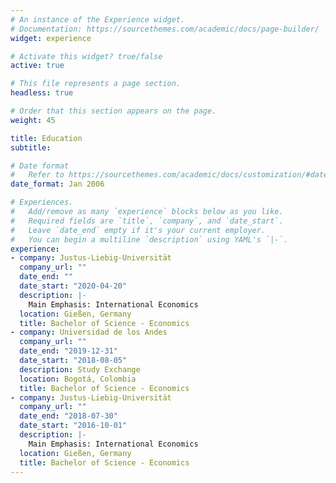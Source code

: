 ```yaml
---
# An instance of the Experience widget.
# Documentation: https://sourcethemes.com/academic/docs/page-builder/
widget: experience

# Activate this widget? true/false
active: true

# This file represents a page section.
headless: true

# Order that this section appears on the page.
weight: 45

title: Education
subtitle:

# Date format
#   Refer to https://sourcethemes.com/academic/docs/customization/#date-format
date_format: Jan 2006

# Experiences.
#   Add/remove as many `experience` blocks below as you like.
#   Required fields are `title`, `company`, and `date_start`.
#   Leave `date_end` empty if it's your current employer.
#   You can begin a multiline `description` using YAML's `|-`.
experience:
- company: Justus-Liebig-Universität
  company_url: ""
  date_end: ""
  date_start: "2020-04-20"
  description: |-
    Main Emphasis: International Economics
  location: Gießen, Germany
  title: Bachelor of Science - Economics
- company: Universidad de los Andes
  company_url: ""
  date_end: "2019-12-31"
  date_start: "2018-08-05"
  description: Study Exchange
  location: Bogotá, Colombia
  title: Bachelor of Science - Economics
- company: Justus-Liebig-Universität
  company_url: ""
  date_end: "2018-07-30"
  date_start: "2016-10-01"
  description: |-
    Main Emphasis: International Economics
  location: Gießen, Germany
  title: Bachelor of Science - Economics
---
```

